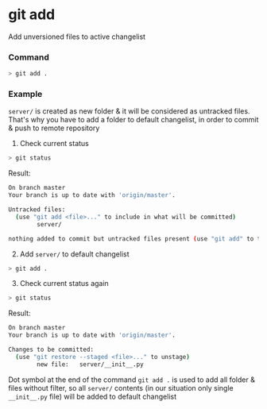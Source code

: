 # git add

Add unversioned files to active changelist

### Command

```sh
> git add .
```

### Example

```server/``` is created as new folder & it will be considered as untracked files. That's why you have to add a folder to default changelist, in order to commit & push to remote repository

1. Check current status

```sh
> git status
```

Result:

```sh
On branch master
Your branch is up to date with 'origin/master'.

Untracked files:
  (use "git add <file>..." to include in what will be committed)
        server/

nothing added to commit but untracked files present (use "git add" to track)
```

2. Add ```server/``` to default changelist

```sh
> git add .
```

3. Check current status again

```sh
> git status
```

Result:

```sh
On branch master
Your branch is up to date with 'origin/master'.

Changes to be committed:
  (use "git restore --staged <file>..." to unstage)
        new file:   server/__init__.py
```

Dot symbol at the end of the command ```git add .``` is used to add all folder & files without filter, so all ```server/``` contents (in our situation only single ```__init__.py``` file) will be added to default changelist
